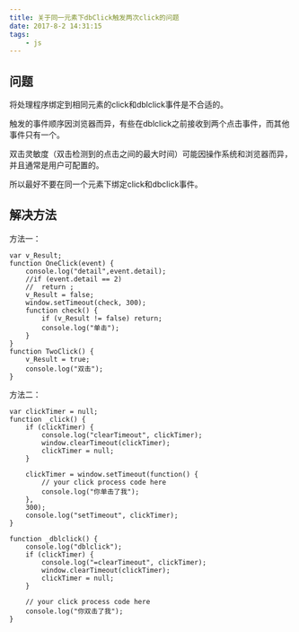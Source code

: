 ```yaml
---
title: 关于同一元素下dbClick触发两次click的问题
date: 2017-8-2 14:31:15
tags: 
    - js
---
```


## 问题

将处理程序绑定到相同元素的click和dblclick事件是不合适的。

触发的事件顺序因浏览器而异，有些在dblclick之前接收到两个点击事件，而其他事件只有一个。

双击灵敏度（双击检测到的点击之间的最大时间）可能因操作系统和浏览器而异，并且通常是用户可配置的。

所以最好不要在同一个元素下绑定click和dbclick事件。

<!-- more -->

## 解决方法

方法一：

```
var v_Result;  
function OneClick(event) {  
    console.log("detail",event.detail);  
    //if (event.detail == 2)   
    //  return ;   
    v_Result = false;  
    window.setTimeout(check, 300);  
    function check() {  
        if (v_Result != false) return;  
        console.log("单击");  
    }  
}  
function TwoClick() {  
    v_Result = true;  
    console.log("双击");  
}
```

方法二：

```
var clickTimer = null;  
function _click() {  
    if (clickTimer) {  
        console.log("clearTimeout", clickTimer);  
        window.clearTimeout(clickTimer);  
        clickTimer = null;  
    }  
  
    clickTimer = window.setTimeout(function() {  
        // your click process code here  
        console.log("你单击了我");  
    },  
    300);  
    console.log("setTimeout", clickTimer);  
}  
  
function _dblclick() {  
    console.log("dblclick");  
    if (clickTimer) {  
        console.log("=clearTimeout", clickTimer);  
        window.clearTimeout(clickTimer);  
        clickTimer = null;  
    }  
  
    // your click process code here  
    console.log("你双击了我");  
}
```